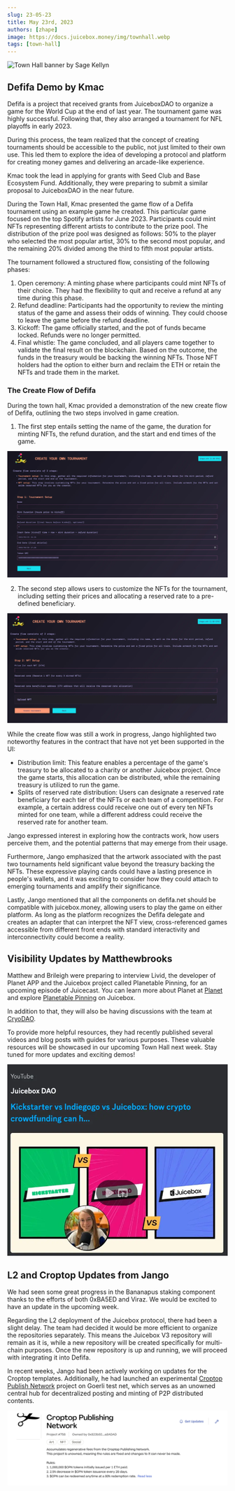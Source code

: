 ```yaml
---
slug: 23-05-23
title: May 23rd, 2023
authors: [zhape]
image: https://docs.juicebox.money/img/townhall.webp
tags: [town-hall]
---
```


![Town Hall banner by Sage Kellyn](https://docs.juicebox.money/img/townhall.webp)

## Defifa Demo by Kmac

Defifa is a project that received grants from JuiceboxDAO to organize a game for the World Cup at the end of last year. The tournament game was highly successful. Following that, they also arranged a tournament for NFL playoffs in early 2023.

During this process, the team realized that the concept of creating tournaments should be accessible to the public, not just limited to their own use. This led them to explore the idea of developing a protocol and platform for creating money games and delivering an arcade-like experience.

Kmac took the lead in applying for grants with Seed Club and Base Ecosystem Fund. Additionally, they were preparing to submit a similar proposal to JuiceboxDAO in the near future.

During the Town Hall, Kmac presented the game flow of a Defifa tournament using an example game he created. This particular game focused on the top Spotify artists for June 2023. Participants could mint NFTs representing different artists to contribute to the prize pool. The distribution of the prize pool was designed as follows: 50% to the player who selected the most popular artist, 30% to the second most popular, and the remaining 20% divided among the third to fifth most popular artists.

The tournament followed a structured flow, consisting of the following phases:

1. Open ceremony: A minting phase where participants could mint NFTs of their choice. They had the flexibility to quit and receive a refund at any time during this phase.
2. Refund deadline: Participants had the opportunity to review the minting status of the game and assess their odds of winning. They could choose to leave the game before the refund deadline.
3. Kickoff: The game officially started, and the pot of funds became locked. Refunds were no longer permitted.
4. Final whistle: The game concluded, and all players came together to validate the final result on the blockchain. Based on the outcome, the funds in the treasury would be backing the winning NFTs. Those NFT holders had the option to either burn and reclaim the ETH or retain the NFTs and trade them in the market.



### The Create Flow of Defifa

During the town hall, Kmac provided a demonstration of the new create flow of Defifa, outlining the two steps involved in game creation.

1. The first step entails setting the name of the game, the duration for minting NFTs, the refund duration, and the start and end times of the game.

![Defifa create flow step 1](defifa_createflow1.webp)

2. The second step allows users to customize the NFTs for the tournament, including setting their prices and allocating a reserved rate to a pre-defined beneficiary.

![Defifa create flow step 2](defifa_createflow2.webp)

While the create flow was still a work in progress, Jango highlighted two noteworthy features in the contract that have not yet been supported in the UI:

- Distribution limit: This feature enables a percentage of the game's treasury to be allocated to a charity or another Juicebox project. Once the game starts, this allocation can be distributed, while the remaining treasury is utilized to run the game.
- Splits of reserved rate distribution: Users can designate a reserved rate beneficiary for each tier of the NFTs or each team of a competition. For example, a certain address could receive one out of every ten NFTs minted for one team, while a different address could receive the reserved rate for another team.

Jango expressed interest in exploring how the contracts work, how users perceive them, and the potential patterns that may emerge from their usage.

Furthermore, Jango emphasized that the artwork associated with the past two tournaments held significant value beyond the treasury backing the NFTs. These expressive playing cards could have a lasting presence in people's wallets, and it was exciting to consider how they could attach to emerging tournaments and amplify their significance.

Lastly, Jango mentioned that all the components on defifa.net should be compatible with juicebox.money, allowing users to play the game on either platform. As long as the platform recognizes the Defifa delegate and creates an adapter that can interpret the NFT view, cross-referenced games accessible from different front ends with standard interactivity and interconnectivity could become a reality.

## Visibility Updates by Matthewbrooks

Matthew and Brileigh were preparing to interview Livid, the developer of Planet APP and the Juicebox project called Planetable Pinning, for an upcoming episode of Juicecast. You can learn more about Planet at [Planet](https://planetable.xyz/) and explore [Planetable Pinning](https://juicebox.money/@pinnable) on Juicebox.

In addition to that, they will also be having discussions with the team at [CryoDAO](https://juicebox.money/v2/p/501).

To provide more helpful resources, they had recently published several videos and blog posts with guides for various purposes. These valuable resources will be showcased in our upcoming Town Hall next week. Stay tuned for more updates and exciting demos!

![analysis between Kickstarter, Indiegogo and Juicebox](guide_kickindiejuice.webp)

## L2 and Croptop Updates from Jango

We had seen some great progress in the Bananapus staking component thanks to the efforts of both 0xBA5ED and Viraz. We would be excited to have an update in the upcoming week.

Regarding the L2 deployment of the Juicebox protocol, there had been a slight delay. The team had decided it would be more efficient to organize the repositories separately. This means the Juicebox V3 repository will remain as it is, while a new repository will be created specifically for multi-chain purposes. Once the new repository is up and running, we will proceed with integrating it into Defifa.

In recent weeks, Jango had been actively working on updates for the Croptop templates. Additionally, he had launched an experimental [Croptop Publish Network](https://goerli.juicebox.money/v2/p/758) project on Goerli test net, which serves as an unowned central hub for decentralized posting and minting of P2P distributed contents.

![Croptop Publishing Network project on Goerli](cpn_goerli.webp)





